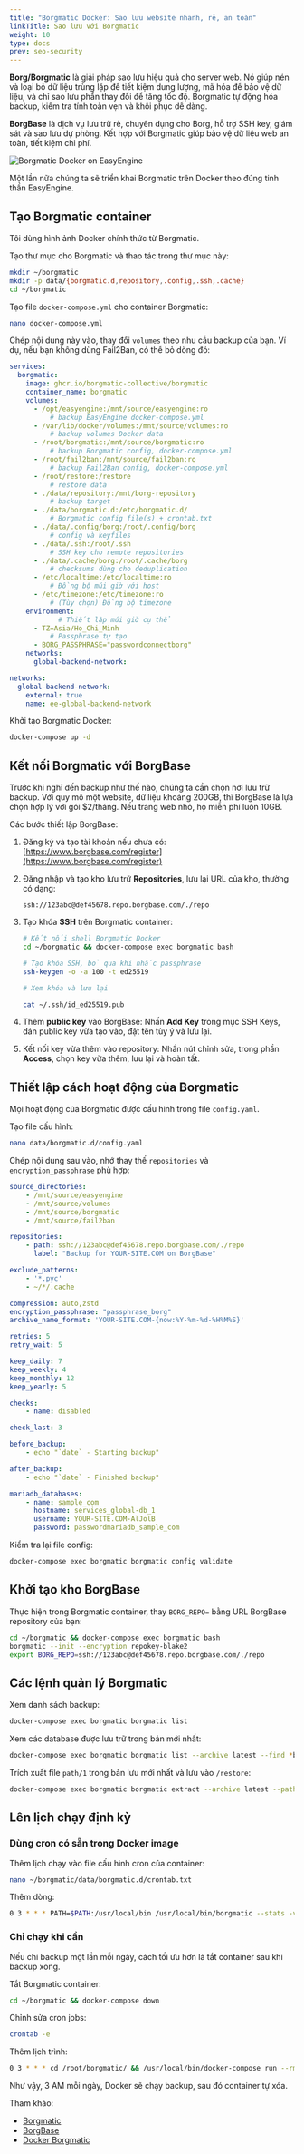 ```yaml
---
title: "Borgmatic Docker: Sao lưu website nhanh, rẻ, an toàn"
linkTitle: Sao lưu với Borgmatic
weight: 10
type: docs
prev: seo-security
---
```


**Borg/Borgmatic** là giải pháp sao lưu hiệu quả cho server web. Nó giúp nén và loại bỏ dữ liệu trùng lặp để tiết kiệm dung lượng, mã hóa để bảo vệ dữ liệu, và chỉ sao lưu phần thay đổi để tăng tốc độ. Borgmatic tự động hóa backup, kiểm tra tính toàn vẹn và khôi phục dễ dàng.  

**BorgBase** là dịch vụ lưu trữ rẻ, chuyên dụng cho Borg, hỗ trợ SSH key, giám sát và sao lưu dự phòng. Kết hợp với Borgmatic giúp bảo vệ dữ liệu web an toàn, tiết kiệm chi phí.  

![Borgmatic Docker on EasyEngine](/images/borgmatic-docker-easyengine.svg)

Một lần nữa chúng ta sẽ triển khai Borgmatic trên Docker theo đúng tinh thần EasyEngine. 

## Tạo Borgmatic container

Tôi dùng hình ảnh Docker chính thức từ Borgmatic.  

Tạo thư mục cho Borgmatic và thao tác trong thư mục này:  

```bash
mkdir ~/borgmatic
mkdir -p data/{borgmatic.d,repository,.config,.ssh,.cache}
cd ~/borgmatic
```

Tạo file `docker-compose.yml` cho container Borgmatic:  

```bash
nano docker-compose.yml
```

Chép nội dung này vào, thay đổi `volumes` theo nhu cầu backup của bạn. Ví dụ, nếu bạn không dùng Fail2Ban, có thể bỏ dòng đó:  

```yaml
services:
  borgmatic:
    image: ghcr.io/borgmatic-collective/borgmatic
    container_name: borgmatic
    volumes:
      - /opt/easyengine:/mnt/source/easyengine:ro            
	      # backup EasyEngine docker-compose.yml
      - /var/lib/docker/volumes:/mnt/source/volumes:ro       
	      # backup volumes Docker data
      - /root/borgmatic:/mnt/source/borgmatic:ro             
	      # backup Borgmatic config, docker-compose.yml
      - /root/fail2ban:/mnt/source/fail2ban:ro               
	      # backup Fail2Ban config, docker-compose.yml
      - /root/restore:/restore                               
	      # restore data  
      - ./data/repository:/mnt/borg-repository               
	      # backup target
      - ./data/borgmatic.d:/etc/borgmatic.d/                 
	      # Borgmatic config file(s) + crontab.txt
      - ./data/.config/borg:/root/.config/borg               
	      # config và keyfiles
      - ./data/.ssh:/root/.ssh                               
	      # SSH key cho remote repositories
      - ./data/.cache/borg:/root/.cache/borg                 
	      # checksums dùng cho deduplication
      - /etc/localtime:/etc/localtime:ro  
	      # Đồng bộ múi giờ với host
      - /etc/timezone:/etc/timezone:ro    
	      # (Tùy chọn) Đồng bộ timezone
    environment:
		    # Thiết lập múi giờ cụ thể
      - TZ=Asia/Ho_Chi_Minh  
	      # Passphrase tự tạo
      - BORG_PASSPHRASE="passwordconnectborg"
    networks:
      global-backend-network:

networks:
  global-backend-network:
    external: true
    name: ee-global-backend-network
```

Khởi tạo Borgmatic Docker:  

```bash
docker-compose up -d
```

## Kết nối Borgmatic với BorgBase  

Trước khi nghĩ đến backup như thế nào, chúng ta cần chọn nơi lưu trữ backup. Với quy mô một website, dữ liệu khoảng 200GB, thì BorgBase là lựa chọn hợp lý với gói $2/tháng. Nếu trang web nhỏ, họ miễn phí luôn 10GB.  

Các bước thiết lập BorgBase:  

1. Đăng ký và tạo tài khoản nếu chưa có: [https://www.borgbase.com/register](https://www.borgbase.com/register)  
2. Đăng nhập và tạo kho lưu trữ **Repositories**, lưu lại URL của kho, thường có dạng:  
   ```
   ssh://123abc@def45678.repo.borgbase.com/./repo
   ```
3. Tạo khóa **SSH** trên Borgmatic container:  

    ```bash
    # Kết nối shell Borgmatic Docker
    cd ~/borgmatic && docker-compose exec borgmatic bash

    # Tạo khóa SSH, bỏ qua khi nhắc passphrase
    ssh-keygen -o -a 100 -t ed25519

    # Xem khóa và lưu lại
    
    cat ~/.ssh/id_ed25519.pub
    ```

4. Thêm **public key** vào BorgBase: 
  Nhấn **Add Key** trong mục SSH Keys, dán public key vừa tạo vào, đặt tên tùy ý và lưu lại.  
5. Kết nối key vừa thêm vào repository: 
  Nhấn nút chỉnh sửa, trong phần **Access**, chọn key vừa thêm, lưu lại và hoàn tất.  


## Thiết lập cách hoạt động của Borgmatic  

Mọi hoạt động của Borgmatic được cấu hình trong file `config.yaml`.  

Tạo file cấu hình:  

```bash
nano data/borgmatic.d/config.yaml
```

Chép nội dung sau vào, nhớ thay thế `repositories` và `encryption_passphrase` phù hợp:  

```yaml  {filename="~/borgmatic/data/borgmatic.d/config.yaml"}
source_directories:
    - /mnt/source/easyengine 
    - /mnt/source/volumes 
    - /mnt/source/borgmatic 
    - /mnt/source/fail2ban 

repositories:
    - path: ssh://123abc@def45678.repo.borgbase.com/./repo 
      label: "Backup for YOUR-SITE.COM on BorgBase"

exclude_patterns:
    - '*.pyc'
    - ~/*/.cache

compression: auto,zstd
encryption_passphrase: "passphrase_borg"
archive_name_format: 'YOUR-SITE.COM-{now:%Y-%m-%d-%H%M%S}'

retries: 5
retry_wait: 5

keep_daily: 7
keep_weekly: 4
keep_monthly: 12
keep_yearly: 5

checks:
    - name: disabled

check_last: 3

before_backup:
    - echo "`date` - Starting backup"

after_backup:
    - echo "`date` - Finished backup"

mariadb_databases:
    - name: sample_com
      hostname: services_global-db_1
      username: YOUR-SITE.COM-AlJolB
      password: passwordmariadb_sample_com
```

Kiểm tra lại file config:  

```bash
docker-compose exec borgmatic borgmatic config validate
```

## Khởi tạo kho BorgBase  

Thực hiện trong Borgmatic container, thay `BORG_REPO=` bằng URL BorgBase repository của bạn:  

```bash
cd ~/borgmatic && docker-compose exec borgmatic bash
borgmatic --init --encryption repokey-blake2
export BORG_REPO=ssh://123abc@def45678.repo.borgbase.com/./repo
```

## Các lệnh quản lý Borgmatic  

Xem danh sách backup:  

```bash
docker-compose exec borgmatic borgmatic list
```

Xem các database được lưu trữ trong bản mới nhất:  

```bash
docker-compose exec borgmatic borgmatic list --archive latest --find *borgmatic/*_databases
```

Trích xuất file `path/1` trong bản lưu mới nhất và lưu vào `/restore`:  

```bash
docker-compose exec borgmatic borgmatic extract --archive latest --path path/1 --destination /restore
```

## Lên lịch chạy định kỳ  

### Dùng cron có sẵn trong Docker image  

Thêm lịch chạy vào file cấu hình cron của container:  

```bash
nano ~/borgmatic/data/borgmatic.d/crontab.txt
```

Thêm dòng:  

```bash
0 3 * * * PATH=$PATH:/usr/local/bin /usr/local/bin/borgmatic --stats -v 0 2>&1
```

### Chỉ chạy khi cần  

Nếu chỉ backup một lần mỗi ngày, cách tối ưu hơn là tắt container sau khi backup xong.  

Tắt Borgmatic container:  

```bash
cd ~/borgmatic && docker-compose down
```

Chỉnh sửa cron jobs:  

```bash
crontab -e
```

Thêm lịch trình:  

```bash
0 3 * * * cd /root/borgmatic/ && /usr/local/bin/docker-compose run --rm borgmatic borgmatic >> /root/borgmatic/cron.log 2>&1
```

Như vậy, 3 AM mỗi ngày, Docker sẽ chạy backup, sau đó container tự xóa.  

Tham khảo:  
- [Borgmatic](https://torsion.org/borgmatic/)  
- [BorgBase](https://www.borgbase.com/)  
- [Docker Borgmatic](https://github.com/borgmatic-collective/docker-borgmatic)
